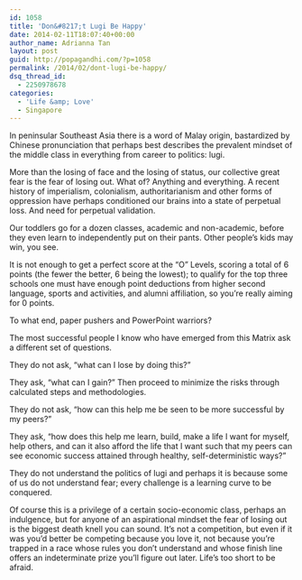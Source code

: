 ```yaml
---
id: 1058
title: 'Don&#8217;t Lugi Be Happy'
date: 2014-02-11T18:07:40+00:00
author_name: Adrianna Tan
layout: post
guid: http://popagandhi.com/?p=1058
permalink: /2014/02/dont-lugi-be-happy/
dsq_thread_id:
  - 2250978678
categories:
  - 'Life &amp; Love'
  - Singapore
---
```

In peninsular Southeast Asia there is a word of Malay origin, bastardized by Chinese pronunciation that perhaps best describes the prevalent mindset of the middle class in everything from career to politics: lugi.

More than the losing of face and the losing of status, our collective great fear is the fear of losing out. What of? Anything and everything. A recent history of imperialism, colonialism, authoritarianism and other forms of oppression have perhaps conditioned our brains into a state of perpetual loss. And need for perpetual validation.

Our toddlers go for a dozen classes, academic and non-academic, before they even learn to independently put on their pants. Other people&#8217;s kids may win, you see.

It is not enough to get a perfect score at the &#8220;O&#8221; Levels, scoring a total of 6 points (the fewer the better, 6 being the lowest); to qualify for the top three schools one must have enough point deductions from higher second language, sports and activities, and alumni affiliation, so you&#8217;re really aiming for 0 points.

To what end, paper pushers and PowerPoint warriors?

The most successful people I know who have emerged from this Matrix ask a different set of questions.

They do not ask, &#8220;what can I lose by doing this?&#8221;

They ask, &#8220;what can I gain?&#8221; Then proceed to minimize the risks through calculated steps and methodologies.

They do not ask, &#8220;how can this help me be seen to be more successful by my peers?&#8221;

They ask, &#8220;how does this help me learn, build, make a life I want for myself, help others, and can it also afford the life that I want such that my peers can see economic success attained through healthy, self-deterministic ways?&#8221;

They do not understand the politics of lugi and perhaps it is because some of us do not understand fear; every challenge is a learning curve to be conquered.

Of course this is a privilege of a certain socio-economic class, perhaps an indulgence, but for anyone of an aspirational mindset the fear of losing out is the biggest death knell you can sound. It&#8217;s not a competition, but even if it was you&#8217;d better be competing because you love it, not because you&#8217;re trapped in a race whose rules you don&#8217;t understand and whose finish line offers an indeterminate prize you&#8217;ll figure out later. Life&#8217;s too short to be afraid.
